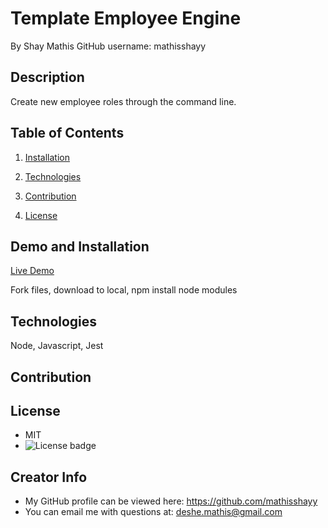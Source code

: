# Template Employee Engine
  By Shay Mathis
  GitHub username: mathisshayy
  ## Description
  Create new employee roles through the command line.

  ## Table of Contents
  1. [Installation](#Installation)
  
  2. [Technologies](#Technologies)
  
  3. [Contribution](#Contribution)
  
  4. [License](#License)
  ## Demo and Installation
  [Live Demo](https://drive.google.com/file/d/1FKsrgVmxI0FhUw7oNyHabhbezeHbH7XG/view?usp=sharing)
  
  Fork files, download to local, npm install node modules
  ## Technologies
  Node, Javascript, Jest
  ## Contribution
  
  ## License
  * MIT
  * ![License badge](https://img.shields.io/badge/license-MIT-green)
  ## Creator Info
  * My GitHub profile can be viewed here: https://github.com/mathisshayy
  * You can email me with questions at: deshe.mathis@gmail.com

